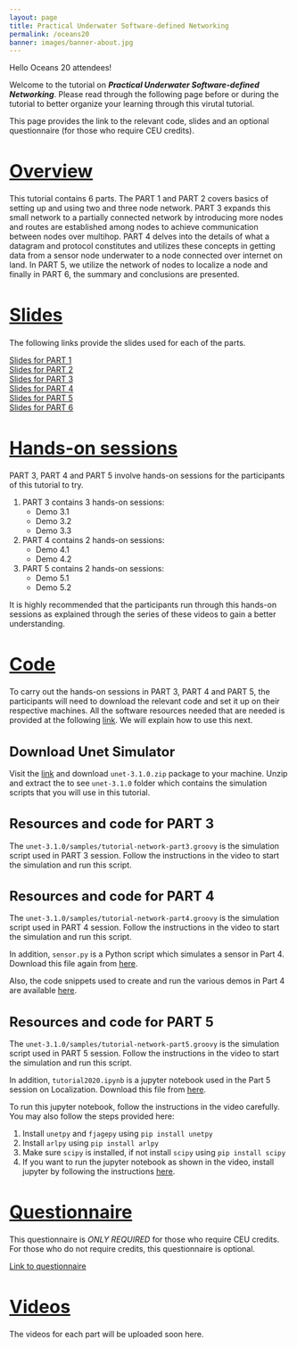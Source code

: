 ```yaml
---
layout: page
title: Practical Underwater Software-defined Networking
permalink: /oceans20
banner: images/banner-about.jpg
---
```


<!-- <h1 style="font-size: 32px;"><u>Practical Underwater Software-defined Networking</u></h1> -->

Hello Oceans 20 attendees!

Welcome to the tutorial on **_Practical Underwater Software-defined Networking_**. Please read through the following page before or during the tutorial to better organize your learning through this virutal tutorial.

This page provides the link to the relevant code, slides and an optional questionnaire (for those who require CEU credits).

<!-- ## Overview -->
<h1 style="font-size: 32px;"><u>Overview</u></h1>

This tutorial contains 6 parts. The PART 1 and PART 2 covers basics of setting up and using two and three node network. PART 3 expands this small network to a partially connected network by introducing more nodes and routes are established among nodes to achieve communication between nodes over multihop. PART 4 delves into the details of what a datagram and protocol constitutes and utilizes these concepts in getting data from a sensor node underwater to a node connected over internet on land. In PART 5, we utilize the network of nodes to localize a node and finally in PART 6, the summary and conclusions are presented.

<!-- ## Slides -->
<h1 style="font-size: 32px;"><u>Slides</u></h1>

The following links provide the slides used for each of the parts.

[Slides for PART 1](tutorial-part-1.pdf)\
[Slides for PART 2](tutorial-part-2.pdf)\
[Slides for PART 3](tutorial-part-3.pdf)\
[Slides for PART 4](tutorial-part-4.pdf)\
[Slides for PART 5](tutorial-part-5.pdf)\
[Slides for PART 6](tutorial-part-6.pdf)

<!-- ## Hands-on sessions -->
<h1 style="font-size: 32px;"><u>Hands-on sessions</u></h1>

PART 3, PART 4 and PART 5 involve hands-on sessions for the participants of this tutorial to try.

1. PART 3 contains 3 hands-on sessions:
	- Demo 3.1
	- Demo 3.2
	- Demo 3.3
2. PART 4 contains 2 hands-on sessions:
	- Demo 4.1
	- Demo 4.2
3. PART 5 contains 2 hands-on sessions:
	- Demo 5.1
	- Demo 5.2

It is highly recommended that the participants run through this hands-on sessions as explained through the series of these videos to gain a better understanding.

<!-- ## Code -->
<h1 style="font-size: 32px;"><u>Code</u></h1>

To carry out the hands-on sessions in PART 3, PART 4 and PART 5, the participants will need to download the relevant code and set it up on their respective machines. All the software resources needed that are needed is provided at the following [link](https://github.com/org-arl/unet-contrib/tree/master/contrib/oceans-tutorial-2020). We will explain how to use this next.

<!-- ### Download Unet Simulator -->
<h1 style="font-size: 24px;">Download Unet Simulator</h1>

Visit the [link](https://github.com/org-arl/unet-contrib/tree/master/contrib/oceans-tutorial-2020) and download `unet-3.1.0.zip` package to your machine. Unzip and extract the to see `unet-3.1.0` folder which contains the simulation scripts that you will use in this tutorial.

<!-- ### Resources and code for PART 3 -->
<h1 style="font-size: 24px;">Resources and code for PART 3</h1>

The `unet-3.1.0/samples/tutorial-network-part3.groovy` is the simulation script used in PART 3 session. Follow the instructions in the video to start the simulation and run this script.

<!-- ### Resources and code for PART 4 -->
<h1 style="font-size: 24px;">Resources and code for PART 4</h1>

The `unet-3.1.0/samples/tutorial-network-part4.groovy` is the simulation script used in PART 4 session. Follow the instructions in the video to start the simulation and run this script.

In addition, `sensor.py` is a Python script which simulates a sensor in Part 4. Download this file again from [here](https://github.com/org-arl/unet-contrib/tree/master/contrib/oceans-tutorial-2020).

Also, the code snippets used to create and run the various demos in Part 4 are available [here](https://github.com/org-arl/unet-contrib/blob/master/contrib/oceans-tutorial-2020/code-part4.md).

<!-- ### Resources and code for PART 5 -->
<h1 style="font-size: 24px;">Resources and code for PART 5</h1>

The `unet-3.1.0/samples/tutorial-network-part5.groovy` is the simulation script used in PART 5 session. Follow the instructions in the video to start the simulation and run this script.

In addition, `tutorial2020.ipynb` is a jupyter notebook used in the Part 5 session on Localization. Download this file from [here](https://github.com/org-arl/unet-contrib/tree/master/contrib/oceans-tutorial-2020).

To run this jupyter notebook, follow the instructions in the video carefully. You may also follow the steps provided here:

1. Install `unetpy` and `fjagepy` using `pip install unetpy`
2. Install `arlpy` using `pip install arlpy`
3. Make sure `scipy` is installed, if not install `scipy` using `pip install scipy`
4. If you want to run the jupyter notebook as shown in the video, install jupyter by following the instructions [here](https://jupyter.org/install).

<!-- ## Questionnaire -->
<h1 style="font-size: 32px;"><u>Questionnaire</u></h1>

This questionnaire is *ONLY REQUIRED* for those who require CEU credits. For those who do not require credits, this questionnaire is optional.

[Link to questionnaire](questionnaire.pdf)

<!-- ## Videos -->
<h1 style="font-size: 32px;"><u>Videos</u></h1>

The videos for each part will be uploaded soon here.

<!-- [PART 1 Video]()
[PART 2 Video]()
[PART 3 Video]()
[PART 4 Video]()
[PART 5 Video]()
[PART 6 Video]() -->
